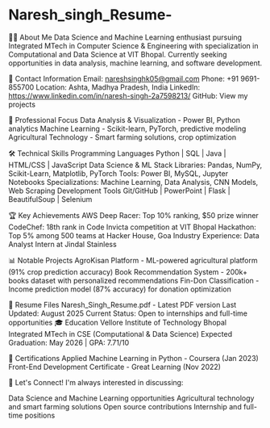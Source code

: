 # Naresh_singh_Resume-
👨‍💻 About Me
Data Science and Machine Learning enthusiast pursuing Integrated MTech in Computer Science & Engineering with specialization in Computational and Data Science at VIT Bhopal. Currently seeking opportunities in data analysis, machine learning, and software development.

📧 Contact Information
Email: nareshsinghk05@gmail.com
Phone: +91 9691-855700
Location: Ashta, Madhya Pradesh, India
LinkedIn: https://www.linkedin.com/in/naresh-singh-2a7598213/
GitHub: View my projects

🎯 Professional Focus
Data Analysis & Visualization - Power BI, Python analytics
Machine Learning - Scikit-learn, PyTorch, predictive modeling
Agricultural Technology - Smart farming solutions, crop optimization

🛠️ Technical Skills
Programming Languages
Python | SQL | Java | HTML/CSS | JavaScript
Data Science & ML Stack
Libraries: Pandas, NumPy, Scikit-Learn, Matplotlib, PyTorch
Tools: Power BI, MySQL, Jupyter Notebooks
Specializations: Machine Learning, Data Analysis, CNN Models, Web Scraping
Development Tools
Git/GitHub | PowerPoint | Flask | BeautifulSoup | Selenium

🏆 Key Achievements
AWS Deep Racer: Top 10% ranking, $50 prize winner
CodeChef: 18th rank in Code Invicta competition at VIT Bhopal
Hackathon: Top 5% among 500 teams at Hacker House, Goa
Industry Experience: Data Analyst Intern at Jindal Stainless

📊 Notable Projects
AgroKisan Platform - ML-powered agricultural platform (91% crop prediction accuracy)
Book Recommendation System - 200k+ books dataset with personalized recommendations
Fin-Don Classification - Income prediction model (87% accuracy) for donation optimization

📄 Resume Files
Naresh_Singh_Resume.pdf - Latest PDF version
Last Updated: August 2025
Current Status: Open to internships and full-time opportunities
🎓 Education
Vellore Institute of Technology Bhopal
Integrated MTech in CSE (Computational & Data Science)
Expected Graduation: May 2026 | GPA: 7.71/10

📜 Certifications
Applied Machine Learning in Python - Coursera (Jan 2023)
Front-End Development Certificate - Great Learning (Nov 2022)

🤝 Let's Connect!
I'm always interested in discussing:

Data Science and Machine Learning opportunities
Agricultural technology and smart farming solutions
Open source contributions
Internship and full-time positions
